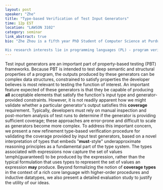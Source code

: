 ```yaml
---
layout: post
speaker: "Zhe"
title: "Type-based Verification of Test Input Generators"
time: 12p EST
location: "LAWSON 3102"
category: seminar
link_abstract: true
bio: "Zhe Zhou is a fifth year PhD Student of Computer Science at Purdue University, advised by [Prof. Suresh Jagannathan](https://www.cs.purdue.edu/homes/suresh).

His research interests lie in programming languages (PL) - program verification, property-based testing, type systems, and program synthesis. He is also interested in combine machine learning (ML) and PL - using ML to solve PL problems, and vice versa."
---
```

Test input generators are an important part of property-based testing (PBT) frameworks. Because PBT is intended to test deep semantic and structural properties of a program, the outputs produced by these generators can be complex data structures, constrained to satisfy properties the developer believes is most relevant to testing the function of interest. An important feature expected of these generators is that they be capable of producing **all** acceptable elements that satisfy the function's input type and generator-provided constraints. However, it is not readily apparent how we might validate whether a particular generator's output satisfies this **coverage** requirement. Typically, developers must rely on manual inspection and post-mortem analysis of test runs to determine if the generator is providing sufficient coverage; these approaches are error-prone and difficult to scale as generators become more complex. To address this important concern, we present a new refinement type-based verification procedure for validating the coverage provided by input test generators, based on a novel interpretation of types that embeds "**must**-style" underapproximate reasoning principles as a fundamental part of the type system. The types associated with expressions now capture the set of values \emph{guaranteed} to be produced by the expression, rather than the typical formulation that uses types to represent the set of values an expression **may** produce. Beyond formalizing the notion of **coverage types** in the context of a rich core language with higher-order procedures and inductive datatypes, we also present a detailed evaluation study to justify the utility of our ideas.
